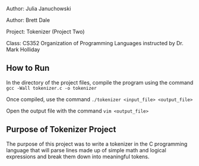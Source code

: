Author: Julia Januchowski

Author: Brett Dale

Project: Tokenizer (Project Two)

Class: CS352 Organization of Programming Languages instructed by Dr. Mark Holliday

## How to Run

In the directory of the project files, compile the program using the command `gcc -Wall tokenizer.c -o tokenizer`

Once compiled, use the command `./tokenizer <input_file> <output_file>`


Open the output file with the command `vim <output_file>`

## Purpose of Tokenizer Project

The purpose of this project was to write a tokenizer in the C programming language that will 
parse lines made up of simple math and logical expressions and break them down into meaningful
tokens.
